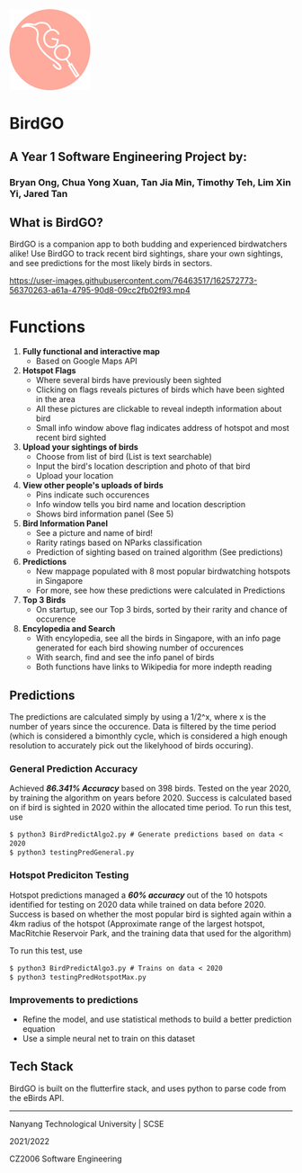<img src = "android\app\src\main\res\mipmap-hdpi\ic_launcher.png" />


# BirdGO
## A Year 1 Software Engineering Project by:
### Bryan Ong, Chua Yong Xuan, Tan Jia Min, Timothy Teh, Lim Xin Yi, Jared Tan


## What is BirdGO?
BirdGO is a companion app to both budding and experienced birdwatchers alike! Use BirdGO to track recent bird sightings, share your own sightings, and see predictions for the most likely birds in sectors.

https://user-images.githubusercontent.com/76463517/162572773-56370263-a61a-4795-90d8-09cc2fb02f93.mp4

# Functions

1. **Fully functional and interactive map**
    - Based on Google Maps API
2. **Hotspot Flags**
    - Where several birds have previously been sighted
    - Clicking on flags reveals pictures of birds which have been sighted in the area
    - All these pictures are clickable to reveal indepth information about bird
    - Small info window above flag indicates address of hotspot and most recent bird sighted
3. **Upload your sightings of birds**
    - Choose from list of bird (List is text searchable)
    - Input the bird's location description and photo of that bird
    - Upload your location
4. **View other people's uploads of birds**
    - Pins indicate such occurences
    - Info window tells you bird name and location description
    - Shows bird information panel (See 5)
5. **Bird Information Panel**
    - See a picture and name of bird!
    - Rarity ratings based on NParks classification
    - Prediction of sighting based on trained algorithm (See predictions)
6. **Predictions**
    - New mappage populated with 8 most popular birdwatching hotspots in Singapore
    - For more, see how these predictions were calculated in Predictions
7. **Top 3 Birds**
    - On startup, see our Top 3 birds, sorted by their rarity and chance of occurence
8. **Encylopedia and Search**
    - With encylopedia, see all the birds in Singapore, with an info page generated for each bird showing number of occurences
    - With search, find and see the info panel of birds
    - Both functions have links to Wikipedia for more indepth reading


## Predictions
The predictions are calculated simply by using a 1/2^x, where x is the number of years since the occurence. Data is filtered by the time period (which is considered a bimonthly cycle, which is considered a high enough resolution to accurately pick out the likelyhood of birds occuring). 

### General Prediction Accuracy
Achieved ***86.341% Accuracy*** based on 398 birds. Tested on the year 2020, by training the algorithm on years before 2020. Success is calculated based on if bird is sighted in 2020 within the allocated time period.
To run this test, use
``` 
$ python3 BirdPredictAlgo2.py # Generate predictions based on data < 2020
$ python3 testingPredGeneral.py
```

### Hotspot Prediciton Testing
Hotspot predictions managed a ***60% accuracy*** out of the 10 hotspots identified for testing on 2020 data while trained on data before 2020. Success is based on whether the most popular bird is sighted again within a 4km radius of the hotspot (Approximate range of the largest hotspot, MacRitchie Reservoir Park, and the training data that used for the algorithm)

To run this test, use
``` 
$ python3 BirdPredictAlgo3.py # Trains on data < 2020
$ python3 testingPredHotspotMax.py
```

### Improvements to predictions
- Refine the model, and use statistical methods to build a better prediction equation
- Use a simple neural net to train on this dataset


## Tech Stack
BirdGO is built on the flutterfire stack, and uses python to parse code from the eBirds API.

---
Nanyang Technological University | SCSE

2021/2022

CZ2006 Software Engineering
